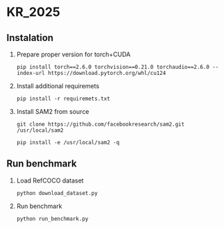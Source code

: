 # KR_2025
## Instalation
1. Prepare proper version for torch+CUDA

   ``pip install torch==2.6.0 torchvision==0.21.0 torchaudio==2.6.0 --index-url https://download.pytorch.org/whl/cu124``
   
2. Install additional requiremets

   ``pip install -r requiremets.txt``

3. Install SAM2 from source
   
   ``git clone https://github.com/facebookresearch/sam2.git /usr/local/sam2``
   
   ``pip install -e /usr/local/sam2 -q``

## Run benchmark
1. Load RefCOCO dataset

   ``python download_dataset.py``

2. Run benchmark

   ``python run_benchmark.py``

   

